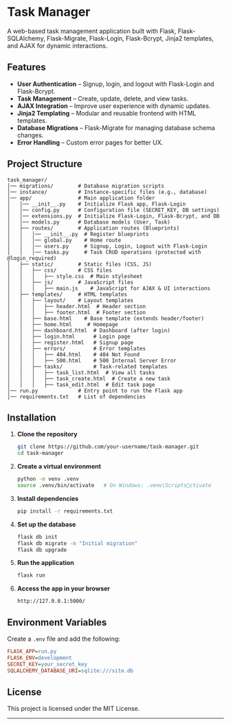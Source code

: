 # Task Manager

A web-based task management application built with Flask, Flask-SQLAlchemy, Flask-Migrate, Flask-Login, Flask-Bcrypt, Jinja2 templates, and AJAX for dynamic interactions.

## Features

- **User Authentication** – Signup, login, and logout with Flask-Login and Flask-Bcrypt.
- **Task Management** – Create, update, delete, and view tasks.
- **AJAX Integration** – Improve user experience with dynamic updates.
- **Jinja2 Templating** – Modular and reusable frontend with HTML templates.
- **Database Migrations** – Flask-Migrate for managing database schema changes.
- **Error Handling** – Custom error pages for better UX.

## Project Structure

```
task_manager/
│── migrations/        # Database migration scripts
│── instance/          # Instance-specific files (e.g., database)
│── app/               # Main application folder
│   │── __init__.py    # Initialize Flask app, Flask-Login
│   │── config.py      # Configuration file (SECRET_KEY, DB settings)
│   │── extensions.py  # Initialize Flask-Login, Flask-Bcrypt, and DB
│   │── models.py      # Database models (User, Task)
│   ├── routes/        # Application routes (Blueprints)
│   │   │── __init__.py  # Register blueprints
│   │   │── global.py    # Home route
│   │   │── users.py     # Signup, Login, Logout with Flask-Login
│   │   │── tasks.py     # Task CRUD operations (protected with @login_required)
│   ├── static/        # Static files (CSS, JS)
│   │   ├── css/       # CSS files
│   │   │   ├── style.css  # Main stylesheet
│   │   ├── js/        # JavaScript files
│   │   │   ├── main.js    # JavaScript for AJAX & UI interactions
│   ├── templates/     # HTML templates
│   │   ├── layout/    # Layout templates
│   │   │   ├── header.html  # Header section
│   │   │   ├── footer.html  # Footer section
│   │   ├── base.html    # Base template (extends header/footer)
│   │   ├── home.html     # Homepage
│   │   ├── dashboard.html  # Dashboard (after login)
│   │   ├── login.html      # Login page
│   │   ├── register.html   # Signup page
│   │   ├── errors/         # Error templates
│   │   │   ├── 404.html    # 404 Not Found
│   │   │   ├── 500.html    # 500 Internal Server Error
│   │   ├── tasks/          # Task-related templates
│   │   │   ├── task_list.html  # View all tasks
│   │   │   ├── task_create.html  # Create a new task
│   │   │   ├── task_edit.html  # Edit task page
│── run.py             # Entry point to run the Flask app
│── requirements.txt   # List of dependencies
```

## Installation

1. **Clone the repository**

   ```bash
   git clone https://github.com/your-username/task-manager.git
   cd task-manager
   ```

2. **Create a virtual environment**

   ```bash
   python -m venv .venv
   source .venv/bin/activate   # On Windows: .venv\Scriptsctivate
   ```

3. **Install dependencies**

   ```bash
   pip install -r requirements.txt
   ```

4. **Set up the database**

   ```bash
   flask db init
   flask db migrate -m "Initial migration"
   flask db upgrade
   ```

5. **Run the application**

   ```bash
   flask run
   ```

6. **Access the app in your browser**
   ```
   http://127.0.0.1:5000/
   ```

## Environment Variables

Create a `.env` file and add the following:

```ini
FLASK_APP=run.py
FLASK_ENV=development
SECRET_KEY=your_secret_key
SQLALCHEMY_DATABASE_URI=sqlite:///site.db
```

## License

This project is licensed under the MIT License.

---
